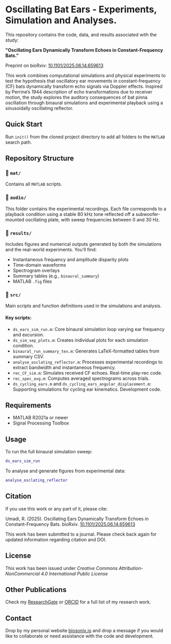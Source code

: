 # Oscillating Bat Ears - Experiments, Simulation and Analyses.

This repository contains the code, data, and results associated with the study:

**"Oscillating Ears Dynamically Transform Echoes in Constant-Frequency Bats."**

Preprint on bioRxiv: [10.1101/2025.06.14.659613](https://doi.org/10.1101/2025.06.14.659613)

This work combines computational simulations and physical experiments to test the hypothesis that oscillatory ear movements in constant-frequency (CF) bats dynamically transform echo signals via Doppler effects. Inspired by Perrine’s 1944 description of echo transformations due to receiver motion, the study explores the auditory consequences of bat pinna oscillation through binaural simulations and experimental playback using a sinusoidally oscillating reflector.

## Quick Start

Run `init()` from the cloned project directory to add all folders to the `MATLAB` search path.

## Repository Structure

### 📁 `mat/`

Contains all `MATLAB` scripts.

### 📁 `audio/`

This folder contains the experimental recordings. Each file corresponds to a playback condition using a stable 80 kHz tone reflected off a subwoofer-mounted oscillating plate, with sweep frequencies between 0 and 30 Hz.

### 📁 `results/`

Includes figures and numerical outputs generated by both the simulations and the real-world experiments. You’ll find:

- Instantaneous frequency and amplitude disparity plots
- Time-domain waveforms
- Spectrogram overlays
- Summary tables (e.g., `binaural_summary`)
- MATLAB `.fig` files

### 📁 `src/`

Main scripts and function definitions used in the simulations and analysis.

#### Key scripts:

- `ds_ears_sim_run.m`: Core binaural simulation loop varying ear frequency and excursion.
- `ds_sim_sep_plots.m`: Creates individual plots for each simulation condition.
- `binaural_run_summary_tex.m`: Generates LaTeX-formatted tables from summary CSV.
- `analyse_osclating_reflector.m`: Processes experimental recordings to extract bandwidth and instantaneous frequency.
- `rec_CF_sim.m`: Simulates received CF echoes. Real-time play-rec code.
- `rec_spec_avg.m`: Computes averaged spectrograms across trials.
- `ds_cycling_ears.m` and `ds_cycling_ears_angular_displacement.m`: Supporting simulations for cycling ear kinematics. Development code.

## Requirements

- MATLAB R2021a or newer
- Signal Processing Toolbox

## Usage

To run the full binaural simulation sweep:

```matlab
ds_ears_sim_run
```

To analyse and generate figures from experimental data:
```matlab
analyse_osclating_reflector
```

## **Citation**

If you use this work or any part of it, please cite:

Umadi, R. (2025). Oscillating Ears Dynamically Transform Echoes in Constant-Frequency Bats. bioRxiv. [10.1101/2025.06.14.659613](https://doi.org/10.1101/2025.06.14.659613)

This work has been submitted to a journal. Please check back again for updated information regarding citation and DOI. 

## License

This work has been issued under *Creative Commons Attribution-NonCommercial 4.0 International Public License*

## Other Publications

Check my [ResearchGate](https://www.researchgate.net/profile/Ravi-Umadi-3) or [ORCID](https://orcid.org/0000-0003-3867-1769) for a full list of my research work. 

## Contact

Drop by my personal website [biosonix.io](https://biosonix.io) and drop a message if you would like to collaborate or need assistance with the code and development. 